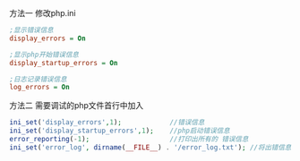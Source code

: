 方法一 修改php.ini

```ini
;显示错误信息
display_errors = On

;显示php开始错误信息
display_startup_errors = On

;日志记录错误信息
log_errors = On
```



方法二 需要调试的php文件首行中加入

```php
ini_set('display_errors',1);            //错误信息
ini_set('display_startup_errors',1);    //php启动错误信息
error_reporting(-1);                    //打印出所有的 错误信息
ini_set('error_log', dirname(__FILE__) . '/error_log.txt'); //将出错信息输出到一个文本文件
```